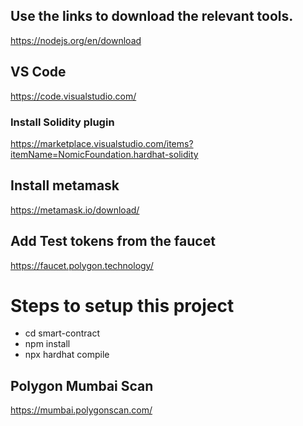 ## Use the links to download the relevant tools.

https://nodejs.org/en/download

## VS Code

https://code.visualstudio.com/

### Install Solidity plugin
https://marketplace.visualstudio.com/items?itemName=NomicFoundation.hardhat-solidity

## Install metamask
https://metamask.io/download/

## Add Test tokens from the faucet
https://faucet.polygon.technology/

# Steps to setup this project

- cd smart-contract
- npm install
- npx hardhat compile

## Polygon Mumbai Scan 
https://mumbai.polygonscan.com/
